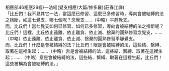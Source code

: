 相應部46相應29經/一法經(覺支相應/大篇/修多羅)(莊春江譯)  
「比丘們！我不見其它一法，當這麼已修習、這麼已多修習時，導向會被結縛的法之捨斷，如這七覺支，哪七個呢？念覺支……（中略）平靜覺支。  
而，比丘們！當七覺支如何已修習、如何已多修習，導向會被結縛的法之捨斷呢？比丘們！這裡，比丘依止遠離、依止離貪、依止滅、捨棄的圓熟修習念覺支，……（中略）依止遠離、依止離貪、依止滅、捨棄的圓熟修習平靜覺支。  
而，比丘們！什麼是會被結縛的法？比丘們！眼是會被結縛的法，這些結、繫縛、取著在這裡生起；……（中略）舌是會被結縛的法，這些結、繫縛、取著在這裡生起；……（中略）意是會被結縛的法，這些結、繫縛、取著在這裡生起，比丘們！這些被稱為會被結縛的法。」  
  
  
